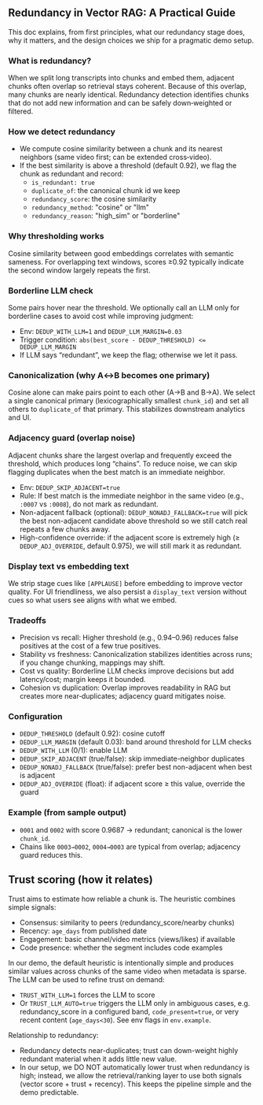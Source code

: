 ## Redundancy in Vector RAG: A Practical Guide

This doc explains, from first principles, what our redundancy stage does, why it matters, and the design choices we ship for a pragmatic demo setup.

### What is redundancy?

When we split long transcripts into chunks and embed them, adjacent chunks often overlap so retrieval stays coherent. Because of this overlap, many chunks are nearly identical. Redundancy detection identifies chunks that do not add new information and can be safely down‑weighted or filtered.

### How we detect redundancy

- We compute cosine similarity between a chunk and its nearest neighbors (same video first; can be extended cross‑video).
- If the best similarity is above a threshold (default 0.92), we flag the chunk as redundant and record:
  - `is_redundant: true`
  - `duplicate_of`: the canonical chunk id we keep
  - `redundancy_score`: the cosine similarity
  - `redundancy_method`: "cosine" or "llm"
  - `redundancy_reason`: "high_sim" or "borderline"

### Why thresholding works

Cosine similarity between good embeddings correlates with semantic sameness. For overlapping text windows, scores ≥0.92 typically indicate the second window largely repeats the first.

### Borderline LLM check

Some pairs hover near the threshold. We optionally call an LLM only for borderline cases to avoid cost while improving judgment:

- Env: `DEDUP_WITH_LLM=1` and `DEDUP_LLM_MARGIN=0.03`
- Trigger condition: `abs(best_score - DEDUP_THRESHOLD) <= DEDUP_LLM_MARGIN`
- If LLM says “redundant”, we keep the flag; otherwise we let it pass.

### Canonicalization (why A↔B becomes one primary)

Cosine alone can make pairs point to each other (A→B and B→A). We select a single canonical primary (lexicographically smallest `chunk_id`) and set all others to `duplicate_of` that primary. This stabilizes downstream analytics and UI.

### Adjacency guard (overlap noise)

Adjacent chunks share the largest overlap and frequently exceed the threshold, which produces long “chains”. To reduce noise, we can skip flagging duplicates when the best match is an immediate neighbor.

- Env: `DEDUP_SKIP_ADJACENT=true`
- Rule: If best match is the immediate neighbor in the same video (e.g., `:0007` vs `:0008`), do not mark as redundant.
- Non-adjacent fallback (optional): `DEDUP_NONADJ_FALLBACK=true` will pick the best non-adjacent candidate above threshold so we still catch real repeats a few chunks away.
- High-confidence override: if the adjacent score is extremely high (≥ `DEDUP_ADJ_OVERRIDE`, default 0.975), we will still mark it as redundant.

### Display text vs embedding text

We strip stage cues like `[APPLAUSE]` before embedding to improve vector quality. For UI friendliness, we also persist a `display_text` version without cues so what users see aligns with what we embed.

### Tradeoffs

- Precision vs recall: Higher threshold (e.g., 0.94–0.96) reduces false positives at the cost of a few true positives.
- Stability vs freshness: Canonicalization stabilizes identities across runs; if you change chunking, mappings may shift.
- Cost vs quality: Borderline LLM checks improve decisions but add latency/cost; margin keeps it bounded.
- Cohesion vs duplication: Overlap improves readability in RAG but creates more near‑duplicates; adjacency guard mitigates noise.

### Configuration

- `DEDUP_THRESHOLD` (default 0.92): cosine cutoff
- `DEDUP_LLM_MARGIN` (default 0.03): band around threshold for LLM checks
- `DEDUP_WITH_LLM` (0/1): enable LLM
- `DEDUP_SKIP_ADJACENT` (true/false): skip immediate-neighbor duplicates
- `DEDUP_NONADJ_FALLBACK` (true/false): prefer best non-adjacent when best is adjacent
- `DEDUP_ADJ_OVERRIDE` (float): if adjacent score ≥ this value, override the guard

### Example (from sample output)

- `0001` and `0002` with score 0.9687 → redundant; canonical is the lower `chunk_id`.
- Chains like `0003→0002`, `0004→0003` are typical from overlap; adjacency guard reduces this.

## Trust scoring (how it relates)

Trust aims to estimate how reliable a chunk is. The heuristic combines simple signals:

- Consensus: similarity to peers (redundancy_score/nearby chunks)
- Recency: `age_days` from published date
- Engagement: basic channel/video metrics (views/likes) if available
- Code presence: whether the segment includes code examples

In our demo, the default heuristic is intentionally simple and produces similar values across chunks of the same video when metadata is sparse. The LLM can be used to refine trust on demand:

- `TRUST_WITH_LLM=1` forces the LLM to score
- Or `TRUST_LLM_AUTO=true` triggers the LLM only in ambiguous cases, e.g. redundancy_score in a configured band, `code_present=true`, or very recent content (`age_days<30`). See env flags in `env.example`.

Relationship to redundancy:

- Redundancy detects near-duplicates; trust can down-weight highly redundant material when it adds little new value.
- In our setup, we DO NOT automatically lower trust when redundancy is high; instead, we allow the retrieval/ranking layer to use both signals (vector score + trust + recency). This keeps the pipeline simple and the demo predictable.
